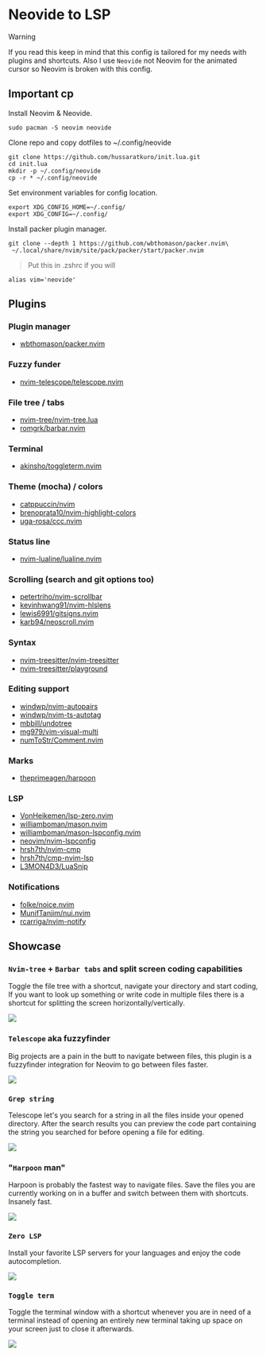 # Neovide to LSP

> [!WARNING]
> If you read this keep in mind that this config is tailored for my needs with plugins and shortcuts. Also I use `Neovide` not Neovim for the animated cursor so Neovim is broken with this config.

## Important cp

Install Neovim & Neovide.

```
sudo pacman -S neovim neovide
```

Clone repo and copy dotfiles to ~/.config/neovide

```
git clone https://github.com/hussaratkuro/init.lua.git
cd init.lua
mkdir -p ~/.config/neovide
cp -r * ~/.config/neovide
```

Set environment variables for config location.

```
export XDG_CONFIG_HOME=~/.config/
export XDG_CONFIG=~/.config/
```

Install packer plugin manager.

```
git clone --depth 1 https://github.com/wbthomason/packer.nvim\
 ~/.local/share/nvim/site/pack/packer/start/packer.nvim
```

> Put this in .zshrc if you will

```
alias vim='neovide'
```

## Plugins

### Plugin manager

- [wbthomason/packer.nvim](https://github.com/wbthomason/packer.nvim)

### Fuzzy funder

- [nvim-telescope/telescope.nvim](https://github.com/nvim-telescope/telescope.nvim)

### File tree / tabs

- [nvim-tree/nvim-tree.lua](https://github.com/nvim-tree/nvim-tree.lua)
- [romgrk/barbar.nvim](https://github.com/romgrk/barbar.nvim)

### Terminal

- [akinsho/toggleterm.nvim](https://github.com/akinsho/toggleterm.nvim)

### Theme (mocha) / colors

- [catppuccin/nvim](https://github.com/catppuccin/nvim)
- [brenoprata10/nvim-highlight-colors](https://github.com/brenoprata10/nvim-highlight-colors)
- [uga-rosa/ccc.nvim](https://github.com/uga-rosa/ccc.nvim)

### Status line

- [nvim-lualine/lualine.nvim](https://github.com/nvim-lualine/lualine.nvim)

### Scrolling (search and git options too)

- [petertriho/nvim-scrollbar](https://github.com/petertriho/nvim-scrollbar)
- [kevinhwang91/nvim-hlslens](https://github.com/kevinhwang91/nvim-hlslens)
- [lewis6991/gitsigns.nvim](https://github.com/lewis6991/gitsigns.nvim)
- [karb94/neoscroll.nvim](https://github.com/karb94/neoscroll.nvim)

### Syntax

- [nvim-treesitter/nvim-treesitter](https://github.com/nvim-treesitter/nvim-treesitter)
- [nvim-treesitter/playground](https://github.com/nvim-treesitter/playground)

### Editing support

- [windwp/nvim-autopairs](https://github.com/windwp/nvim-autopairs)
- [windwp/nvim-ts-autotag](https://github.com/windwp/nvim-ts-autotag)
- [mbbill/undotree](https://github.com/mbbill/undotree)
- [mg979/vim-visual-multi](https://github.com/mg979/vim-visual-multi)
- [numToStr/Comment.nvim](https://github.com/numToStr/Comment.nvim)

### Marks

- [theprimeagen/harpoon](https://github.com/theprimeagen/harpoon)

### LSP

- [VonHeikemen/lsp-zero.nvim](https://github.com/VonHeikemen/lsp-zero.nvim)
- [williamboman/mason.nvim](https://github.com/williamboman/mason.nvim)
- [williamboman/mason-lspconfig.nvim](https://github.com/williamboman/mason-lspconfig.nvim)
- [neovim/nvim-lspconfig](https://github.com/neovim/nvim-lspconfig)
- [hrsh7th/nvim-cmp](https://github.com/hrsh7th/nvim-cmp)
- [hrsh7th/cmp-nvim-lsp](https://github.com/hrsh7th/cmp-nvim-lsp)
- [L3MON4D3/LuaSnip](https://github.com/L3MON4D3/LuaSnip)

### Notifications

- [folke/noice.nvim](https://github.com/folke/noice.nvim)
- [MunifTanjim/nui.nvim](https://github.com/MunifTanjim/nui.nvim)
- [rcarriga/nvim-notify](https://github.com/rcarriga/nvim-notify)

## Showcase

### `Nvim-tree` + `Barbar tabs` and split screen coding capabilities

Toggle the file tree with a shortcut, navigate your directory and start coding, If you want to look up something or write code in multiple files there is a shortcut for splitting the screen horizontally/vertically.

<img src="./img/nvim-tree.png">

### `Telescope` aka fuzzyfinder

Big projects are a pain in the butt to navigate between files, this plugin is a fuzzyfinder integration for Neovim to go between files faster.

<img src="./img/fuzzyfinder.png">

### `Grep string`

Telescope let's you search for a string in all the files inside your opened directory. After the search results you can preview the code part containing the string you searched for before opening a file for editing.

<img src="./img/grepString.png">

### "`Harpoon` man"

Harpoon is probably the fastest way to navigate files. Save the files you are currently working on in a buffer and switch between them with shortcuts. Insanely fast.

<img src="./img/harpoon.png">

### `Zero LSP`

Install your favorite LSP servers for your languages and enjoy the code autocompletion.

<img src="./img/zero-lsp.png">

### `Toggle term`

Toggle the terminal window with a shortcut whenever you are in need of a terminal instead of opening an entirely new terminal taking up space on your screen just to close it afterwards.

<img src="./img/toggleTerm.png">
